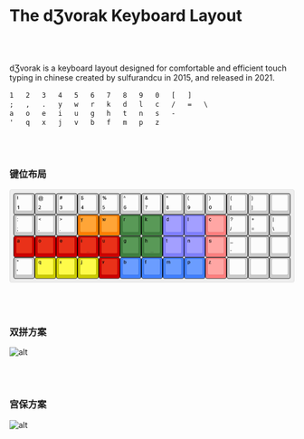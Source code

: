 # The dƷvorak Keyboard Layout

<br>
<br>

dƷvorak is a keyboard layout designed for comfortable and efficient touch typing in chinese created by sulfurandcu in 2015, and released in 2021.

```
1   2   3   4   5   6   7   8   9   0   [   ]    
;   ,   .   y   w   r   k   d   l   c   /   =   \
a   o   e   i   u   g   h   t   n   s   -        
'   q   x   j   v   b   f   m   p   z            
```

<br>
<br>

### 键位布局

![alt](./source/dʒvorak.png)

<br>
<br>

### 双拼方案

![alt](./source/dʒvorak-double-pinyin.png)

<br>
<br>

### 宫保方案

![alt](./source/dʒvorak-combo-pinyin.png)

<br>
<br>
